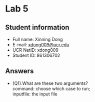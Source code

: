 # Lab 5

## Student information
* Full name: Xinning Dong
* E-mail: xdong009@ucr.edu
* UCR NetID: xdong009
* Student ID: 861306702

## Answers

* (Q1).What are these two arguments?<br />
command: choose which case to run;<br />
inputfile: the input file<br />

